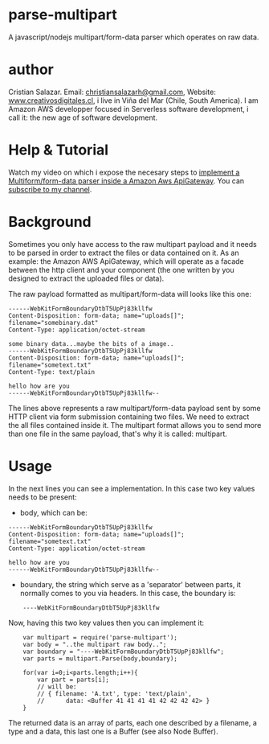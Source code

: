 # parse-multipart

A javascript/nodejs multipart/form-data parser which operates on raw data.

# author

Cristian Salazar. Email: christiansalazarh@gmail.com, Website: www.creativosdigitales.cl,
i live in Viña del Mar (Chile, South America). I am Amazon AWS developper focused in Serverless
software development, i call it: the new age of software development.

# Help & Tutorial

Watch my video on which i expose the necesary steps to [implement a Multiform/form-data parser inside a Amazon Aws ApiGateway](https://www.youtube.com/watch?v=BrYJlR0yRnw). You can [subscribe to my channel](https://www.youtube.com/c/ChristianSalazar).

# Background

Sometimes you only have access to the raw multipart payload and it needs to be
parsed in order to extract the files or data contained on it. As an example: 
the Amazon AWS ApiGateway, which will operate as a facade between the http
client and your component (the one written by you designed to extract the 
uploaded files or data). 

The raw payload formatted as multipart/form-data will looks like this one:

```
------WebKitFormBoundaryDtbT5UpPj83kllfw
Content-Disposition: form-data; name="uploads[]"; filename="somebinary.dat"
Content-Type: application/octet-stream

some binary data...maybe the bits of a image..
------WebKitFormBoundaryDtbT5UpPj83kllfw
Content-Disposition: form-data; name="uploads[]"; filename="sometext.txt"
Content-Type: text/plain

hello how are you
------WebKitFormBoundaryDtbT5UpPj83kllfw--
```

The lines above represents a raw multipart/form-data payload sent by some 
HTTP client via form submission containing two files. We need to extract the 
all files contained inside it. The multipart format allows you to send more 
than one file in the same payload, that's why it is called: multipart.

# Usage

In the next lines you can see a implementation. In this case two key values
needs to be present:

* body, which can be:

```
------WebKitFormBoundaryDtbT5UpPj83kllfw
Content-Disposition: form-data; name="uploads[]"; filename="sometext.txt"
Content-Type: application/octet-stream

hello how are you
------WebKitFormBoundaryDtbT5UpPj83kllfw--
```

* boundary, the string which serve as a 'separator' between parts, it normally
comes to you via headers. In this case, the boundary is:

```
	----WebKitFormBoundaryDtbT5UpPj83kllfw
```

Now, having this two key values then you can implement it:

```
	var multipart = require('parse-multipart');
	var body = "..the multipart raw body..";
	var boundary = "----WebKitFormBoundaryDtbT5UpPj83kllfw";
	var parts = multipart.Parse(body,boundary);
	
	for(var i=0;i<parts.length;i++){
		var part = parts[i];
		// will be:
		// { filename: 'A.txt', type: 'text/plain', 
		//		data: <Buffer 41 41 41 41 42 42 42 42> }
	}
```

The returned data is an array of parts, each one described by a filename,
a type and a data, this last one is a Buffer (see also Node Buffer).


